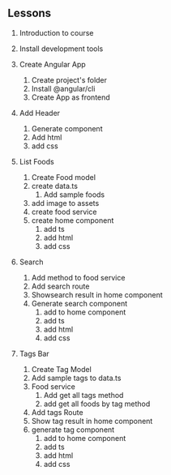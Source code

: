 ## Lessons
1. Introduction to course

2. Install development tools

3. Create Angular App
    1. Create project's folder
    2. Install @angular/cli
    3. Create App as frontend

4. Add Header
    1. Generate component
    2. Add html
    3. add css

5. List Foods
    1. Create Food model
    2. create data.ts
        1. Add sample foods
    3. add image to assets
    4. create food service
    5. create home component
        1. add ts
        2. add html
        3. add css

6. Search
    1. Add method to food service
    2. Add search route
    3. Showsearch result in home component
    4. Generate search component
        1. add to home component
        2. add ts
        3. add html
        4. add css

7. Tags Bar
    1. Create Tag Model
    2. Add sample tags to data.ts
    3. Food service
        1. Add get all tags method
        2. add get all foods by tag method
    4. Add tags Route
    5. Show tag result in home component
    6. generate tag component
        1. add to home component
        2. add ts
        3. add html
        4. add css